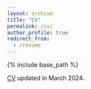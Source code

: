 ```yaml
---
layout: archive
title: "CV"
permalink: /cv/
author_profile: true
redirect_from:
  - /resume
---
```


{% include base_path %}

[CV](http://xueyue-sherry-zhang.github.io/files/CV_website.pdf) updated in March 2024.